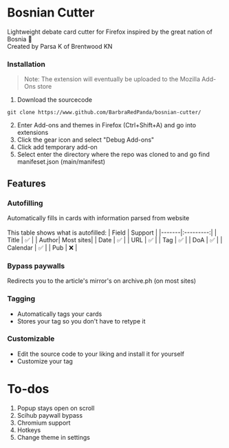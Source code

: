 # Bosnian Cutter

Lightweight debate card cutter for Firefox inspired by the great nation of Bosnia 💪 <br>
Created by Parsa K of Brentwood KN

### Installation
> Note: The extension will eventually be uploaded to the Mozilla Add-Ons store
1. Download the sourcecode
```
git clone https://www.github.com/BarbraRedPanda/bosnian-cutter/
```
2. Enter Add-ons and themes in Firefox (Ctrl+Shift+A) and go into extensions
3. Click the gear icon and select "Debug Add-ons"
4. Click add temporary add-on
5. Select enter the directory where the repo was cloned to and go find manifeset.json (main/manifest)

## Features
### Autofilling
Automatically fills in cards with information parsed from website 
<br><br>
This table shows what is autofilled:
| Field | Support   |
|-------|:---------:|
| Title | ✅        | 
| Author| Most sites|
| Date  | ✅        |
| URL   | ✅        |
| Tag   | ✅        |
| DoA   | ✅        |
| Calendar   | ✅        |
| Pub   | ❌        |
### Bypass paywalls
Redirects you to the article's mirror's on archive.ph (on most sites)
### Tagging
* Automatically tags your cards 
* Stores your tag so you don't have to retype it
### Customizable
* Edit the source code to your liking and install it for yourself
* Customize your tag

# To-dos
1. Popup stays open on scroll
2. Scihub paywall bypass
3. Chromium support
2. Hotkeys
3. Change theme in settings

